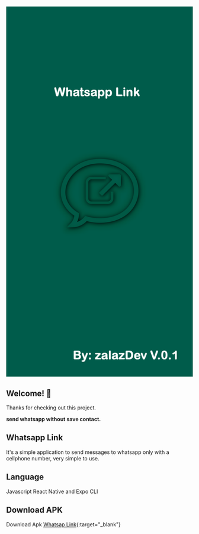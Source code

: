 ![Design preview for the splash](./assets/splash.png)
## Welcome! 👋
Thanks for checking out this project.

**send whatsapp without save contact.**

## Whatsapp Link

It's a simple application to send messages to whatsapp only with a cellphone number, very simple to use.

## Language

Javascript React Native and Expo CLI

## Download APK

Download Apk [Whatsap Link](https://mega.nz/file/MVQFDLRC#S7yWLm75B6H0fJRNMsqFb55kzdDScaP5BOOXZGD8TK0){:target="_blank"}